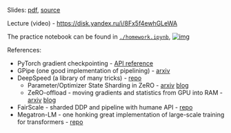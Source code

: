 Slides: [pdf](https://disk.yandex.ru/i/WL_7zqgeGx03Ug), [source](https://disk.yandex.ru/i/-1nkvFh8n2m-Pw)

Lecture (video) - https://disk.yandex.ru/i/8Fx5f4ewhGLeWA

The practice notebook can be found in [`./homework.ipynb`](./homework.ipynb), [![img](https://colab.research.google.com/assets/colab-badge.svg)](https://colab.research.google.com/github/mryab/efficient-dl-systems/blob/2022/week04_large_models/homework.ipynb)

References:
* PyTorch gradient checkpointing - [API reference](https://pytorch.org/docs/stable/checkpoint.html)
* GPipe (one good implementation of pipelining) - [arxiv](https://arxiv.org/abs/1811.06965)
* DeepSpeed (a library of many tricks) - [repo](https://github.com/microsoft/DeepSpeed)
    * Parameter/Optimizer State Sharding in ZeRO - [arxiv](https://arxiv.org/pdf/1910.02054v3.pdf) [blog](https://www.microsoft.com/en-us/research/blog/zero-deepspeed-new-system-optimizations-enable-training-models-with-over-100-billion-parameters/)
    * ZeRO-offload - moving gradients and statistics from GPU into RAM - [arxiv](https://arxiv.org/abs/2101.06840) [blog](https://www.deepspeed.ai/news/2021/03/07/zero3-offload.html)
* FairScale - sharded DDP and pipeline with humane API - [repo](https://github.com/facebookresearch/fairscale)
* Megatron-LM - one honking great implementation of large-scale training for transformers - [repo](https://github.com/NVIDIA/Megatron-LM)
